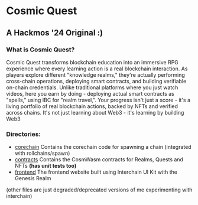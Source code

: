 # Cosmic Quest
## A Hackmos '24 Original :)

### What is Cosmic Quest?
Cosmic Quest transforms blockchain education into an immersive RPG experience where every learning action is a real blockchain interaction. As players explore different "knowledge realms," they're actually performing cross-chain operations, deploying smart contracts, and building verifiable on-chain credentials. Unlike traditional platforms where you just watch videos, here you earn by doing - deploying actual smart contracts as "spells," using IBC for "realm travel,". Your progress isn't just a score - it's a living portfolio of real blockchain actions, backed by NFTs and verified across chains. It's not just learning about Web3 - it's learning by building Web3

### Directories:
- [corechain](./corechain-v1/) Contains the corechain code for spawning a chain (integrated with rollchains/spawn)
- [contracts](./contracts/) Contains the CosmWasm contracts for Realms, Quests and NFTs **(has unit tests too)**
- [frontend](./frontend/) The frontend website built using Interchain UI Kit with the Genesis Realm

(other files are just degraded/deprecated versions of me experimenting with interchain)